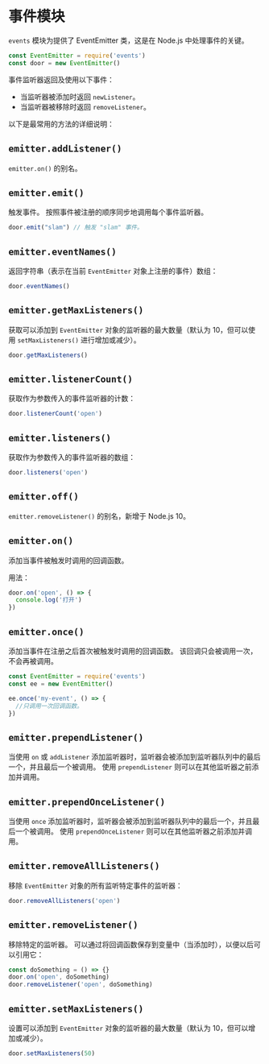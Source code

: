 # 事件模块

`events` 模块为提供了 EventEmitter 类，这是在 Node.js 中处理事件的关键。

```javascript
const EventEmitter = require('events')
const door = new EventEmitter()
```

事件监听器返回及使用以下事件：

- 当监听器被添加时返回 `newListener`。
- 当监听器被移除时返回 `removeListener`。

以下是最常用的方法的详细说明：

## `emitter.addListener()`

`emitter.on()` 的别名。

## `emitter.emit()`

触发事件。 按照事件被注册的顺序同步地调用每个事件监听器。

```javascript
door.emit("slam") // 触发 "slam" 事件。
```

## `emitter.eventNames()`

返回字符串（表示在当前 `EventEmitter` 对象上注册的事件）数组：

```javascript
door.eventNames()
```

## `emitter.getMaxListeners()`

获取可以添加到 `EventEmitter` 对象的监听器的最大数量（默认为 10，但可以使用 `setMaxListeners()` 进行增加或减少）。

```javascript
door.getMaxListeners()
```

## `emitter.listenerCount()`

获取作为参数传入的事件监听器的计数：

```javascript
door.listenerCount('open')
```

## `emitter.listeners()`

获取作为参数传入的事件监听器的数组：

```javascript
door.listeners('open')
```

## `emitter.off()`

`emitter.removeListener()` 的别名，新增于 Node.js 10。

## `emitter.on()`

添加当事件被触发时调用的回调函数。

用法：

```javascript
door.on('open', () => {
  console.log('打开')
})
```

## `emitter.once()`

添加当事件在注册之后首次被触发时调用的回调函数。 该回调只会被调用一次，不会再被调用。

```javascript
const EventEmitter = require('events')
const ee = new EventEmitter()

ee.once('my-event', () => {
  //只调用一次回调函数。
})
```

## `emitter.prependListener()`

当使用 `on` 或 `addListener` 添加监听器时，监听器会被添加到监听器队列中的最后一个，并且最后一个被调用。 使用 `prependListener` 则可以在其他监听器之前添加并调用。

## `emitter.prependOnceListener()`

当使用 `once` 添加监听器时，监听器会被添加到监听器队列中的最后一个，并且最后一个被调用。 使用 `prependOnceListener` 则可以在其他监听器之前添加并调用。

## `emitter.removeAllListeners()`

移除 `EventEmitter` 对象的所有监听特定事件的监听器：

```javascript
door.removeAllListeners('open')
```

## `emitter.removeListener()`

移除特定的监听器。 可以通过将回调函数保存到变量中（当添加时），以便以后可以引用它：

```javascript
const doSomething = () => {}
door.on('open', doSomething)
door.removeListener('open', doSomething)
```

## `emitter.setMaxListeners()`

设置可以添加到 `EventEmitter` 对象的监听器的最大数量（默认为 10，但可以增加或减少）。

```javascript
door.setMaxListeners(50)
```